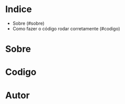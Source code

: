 # Indice

- Sobre (#sobre)
- Como fazer o código rodar corretamente (#codigo)

# Sobre

# Codigo

# Autor
